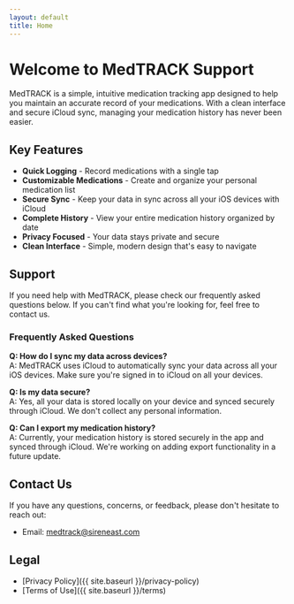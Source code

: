 ```yaml
---
layout: default
title: Home
---
```


# Welcome to MedTRACK Support

MedTRACK is a simple, intuitive medication tracking app designed to help you maintain an accurate record of your medications. With a clean interface and secure iCloud sync, managing your medication history has never been easier.

## Key Features

<ul class="feature-list">
    <li><strong>Quick Logging</strong> - Record medications with a single tap</li>
    <li><strong>Customizable Medications</strong> - Create and organize your personal medication list</li>
    <li><strong>Secure Sync</strong> - Keep your data in sync across all your iOS devices with iCloud</li>
    <li><strong>Complete History</strong> - View your entire medication history organized by date</li>
    <li><strong>Privacy Focused</strong> - Your data stays private and secure</li>
    <li><strong>Clean Interface</strong> - Simple, modern design that's easy to navigate</li>
</ul>

## Support

If you need help with MedTRACK, please check our frequently asked questions below. If you can't find what you're looking for, feel free to contact us.

### Frequently Asked Questions

**Q: How do I sync my data across devices?**  
A: MedTRACK uses iCloud to automatically sync your data across all your iOS devices. Make sure you're signed in to iCloud on all your devices.

**Q: Is my data secure?**  
A: Yes, all your data is stored locally on your device and synced securely through iCloud. We don't collect any personal information.

**Q: Can I export my medication history?**  
A: Currently, your medication history is stored securely in the app and synced through iCloud. We're working on adding export functionality in a future update.

## Contact Us

If you have any questions, concerns, or feedback, please don't hesitate to reach out:

- Email: [medtrack@sireneast.com](mailto:medtrack@sireneast.com)

## Legal

- [Privacy Policy]({{ site.baseurl }}/privacy-policy)
- [Terms of Use]({{ site.baseurl }}/terms) 